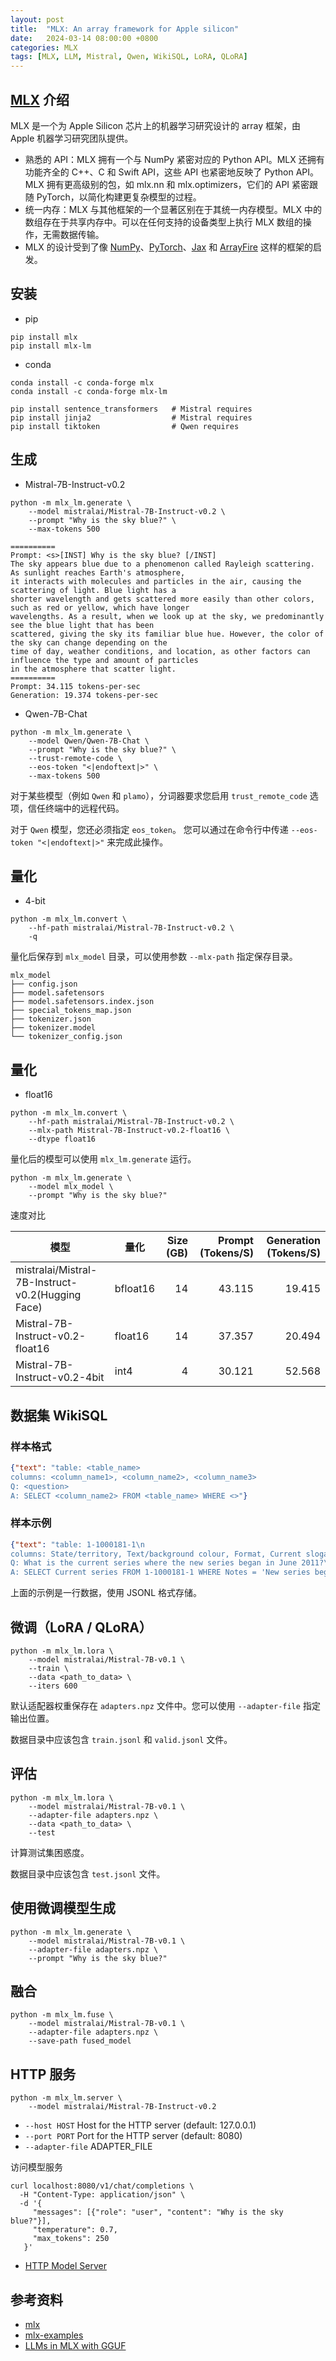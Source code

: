 ```yaml
---
layout: post
title:  "MLX: An array framework for Apple silicon"
date:   2024-03-14 08:00:00 +0800
categories: MLX
tags: [MLX, LLM, Mistral, Qwen, WikiSQL, LoRA, QLoRA]
---
```


## [MLX](https://github.com/ml-explore/mlx) 介绍

MLX 是一个为 Apple Silicon 芯片上的机器学习研究设计的 array 框架，由 Apple 机器学习研究团队提供。

- 熟悉的 API：MLX 拥有一个与 NumPy 紧密对应的 Python API。MLX 还拥有功能齐全的 C++、C 和 Swift API，这些 API 也紧密地反映了 Python API。MLX 拥有更高级别的包，如 mlx.nn 和 mlx.optimizers，它们的 API 紧密跟随 PyTorch，以简化构建更复杂模型的过程。
- 统一内存：MLX 与其他框架的一个显著区别在于其统一内存模型。MLX 中的数组存在于共享内存中。可以在任何支持的设备类型上执行 MLX 数组的操作，无需数据传输。
- MLX 的设计受到了像 [NumPy](https://numpy.org/doc/stable/index.html)、[PyTorch](https://pytorch.org/)、[Jax](https://github.com/google/jax) 和 [ArrayFire](https://arrayfire.org/) 这样的框架的启发。


## 安装
- pip
```shell
pip install mlx
pip install mlx-lm
```

- conda
```shell
conda install -c conda-forge mlx
conda install -c conda-forge mlx-lm
```

```shell
pip install sentence_transformers   # Mistral requires
pip install jinja2                  # Mistral requires
pip install tiktoken                # Qwen requires
```


## 生成
- Mistral-7B-Instruct-v0.2
```shell
python -m mlx_lm.generate \
    --model mistralai/Mistral-7B-Instruct-v0.2 \
    --prompt "Why is the sky blue?" \
    --max-tokens 500
```

```
==========
Prompt: <s>[INST] Why is the sky blue? [/INST]
The sky appears blue due to a phenomenon called Rayleigh scattering. As sunlight reaches Earth's atmosphere, 
it interacts with molecules and particles in the air, causing the scattering of light. Blue light has a 
shorter wavelength and gets scattered more easily than other colors, such as red or yellow, which have longer 
wavelengths. As a result, when we look up at the sky, we predominantly see the blue light that has been 
scattered, giving the sky its familiar blue hue. However, the color of the sky can change depending on the 
time of day, weather conditions, and location, as other factors can influence the type and amount of particles 
in the atmosphere that scatter light.
==========
Prompt: 34.115 tokens-per-sec
Generation: 19.374 tokens-per-sec
```

- Qwen-7B-Chat
```shell
python -m mlx_lm.generate \
    --model Qwen/Qwen-7B-Chat \
    --prompt "Why is the sky blue?" \
    --trust-remote-code \
    --eos-token "<|endoftext|>" \
    --max-tokens 500
```

对于某些模型（例如 `Qwen` 和 `plamo`），分词器要求您启用 `trust_remote_code` 选项，信任终端中的远程代码。

对于 `Qwen` 模型，您还必须指定 `eos_token`。 您可以通过在命令行中传递 `--eos-token "<|endoftext|>"` 来完成此操作。


## 量化
- 4-bit
```shell
python -m mlx_lm.convert \
    --hf-path mistralai/Mistral-7B-Instruct-v0.2 \
    -q
```

量化后保存到 `mlx_model` 目录，可以使用参数 `--mlx-path` 指定保存目录。

```shell
mlx_model
├── config.json
├── model.safetensors
├── model.safetensors.index.json
├── special_tokens_map.json
├── tokenizer.json
├── tokenizer.model
└── tokenizer_config.json
```


## 量化
- float16
```shell
python -m mlx_lm.convert \
    --hf-path mistralai/Mistral-7B-Instruct-v0.2 \
    --mlx-path Mistral-7B-Instruct-v0.2-float16 \
    --dtype float16
```

量化后的模型可以使用 `mlx_lm.generate` 运行。

```shell
python -m mlx_lm.generate \
    --model mlx_model \
    --prompt "Why is the sky blue?"
```

速度对比

| 模型 | 量化 | Size (GB) | Prompt (Tokens/S) | Generation (Tokens/S) |
| ---- | --- | ---: | --------------: | ------------------: |
| mistralai/Mistral-7B-Instruct-v0.2(Hugging Face) | bfloat16 | 14 | 43.115 | 19.415 |
| Mistral-7B-Instruct-v0.2-float16 | float16 | 14 | 37.357 | 20.494 |
| Mistral-7B-Instruct-v0.2-4bit | int4 | 4 | 30.121 | 52.568 |


## 数据集 WikiSQL
### 样本格式
```json
{"text": "table: <table_name>
columns: <column_name1>, <column_name2>, <column_name3>
Q: <question>
A: SELECT <column_name2> FROM <table_name> WHERE <>"}
```

### 样本示例
```json
{"text": "table: 1-1000181-1\n
columns: State/territory, Text/background colour, Format, Current slogan, Current series, Notes\n
Q: What is the current series where the new series began in June 2011?\n
A: SELECT Current series FROM 1-1000181-1 WHERE Notes = 'New series began in June 2011'"}
```
上面的示例是一行数据，使用 JSONL 格式存储。


## 微调（LoRA / QLoRA）

```shell
python -m mlx_lm.lora \
    --model mistralai/Mistral-7B-v0.1 \
    --train \
    --data <path_to_data> \
    --iters 600
```

默认适配器权重保存在 `adapters.npz` 文件中。您可以使用 `--adapter-file` 指定输出位置。

数据目录中应该包含 `train.jsonl` 和 `valid.jsonl` 文件。


## 评估

```shell
python -m mlx_lm.lora \
    --model mistralai/Mistral-7B-v0.1 \
    --adapter-file adapters.npz \
    --data <path_to_data> \
    --test
```
计算测试集困惑度。

数据目录中应该包含 `test.jsonl` 文件。


## 使用微调模型生成

```shell
python -m mlx_lm.generate \
    --model mistralai/Mistral-7B-v0.1 \
    --adapter-file adapters.npz \
    --prompt "Why is the sky blue?"
```


## 融合
    
```shell
python -m mlx_lm.fuse \
    --model mistralai/Mistral-7B-v0.1 \
    --adapter-file adapters.npz \
    --save-path fused_model
```


## HTTP 服务

```shell
python -m mlx_lm.server \
    --model mistralai/Mistral-7B-Instruct-v0.2
```
- `--host HOST` Host for the HTTP server (default: 127.0.0.1)
- `--port PORT` Port for the HTTP server (default: 8080)
- `--adapter-file` ADAPTER_FILE

访问模型服务

```shell
curl localhost:8080/v1/chat/completions \
  -H "Content-Type: application/json" \
  -d '{
     "messages": [{"role": "user", "content": "Why is the sky blue?"}],
     "temperature": 0.7,
     "max_tokens": 250
   }'
```

- [HTTP Model Server](https://github.com/ml-explore/mlx-examples/blob/main/llms/mlx_lm/SERVER.md)


## 参考资料
- [mlx](https://github.com/ml-explore/mlx)
- [mlx-examples](https://github.com/ml-explore/mlx-examples)
- [LLMs in MLX with GGUF](https://github.com/ml-explore/mlx-examples/tree/main/llms/gguf_llm)
